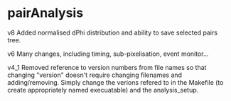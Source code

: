 # pairAnalysis
v8
Added normalised dPhi distribution and ability to save selected pairs tree.

v6
Many changes, including timing, sub-pixelisation, event monitor...

v4_1
Removed reference to version numbers from file names so that changing "version" doesn't require changing filenames and adding/removing. Simply change the verions refered to in the Makefile (to create appropriately named execuatable) and the analysis_setup.


